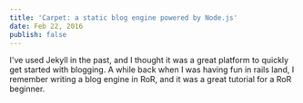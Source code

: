 ```yaml
---
title: 'Carpet: a static blog engine powered by Node.js'
date: Feb 22, 2016
publish: false
---
```


I've used Jekyll in the past, and I thought it was a great platform to
quickly get started with blogging. A while back when I was having fun in
rails land, I remember writing a blog engine in RoR, and it was a great
tutorial for a RoR beginner.
